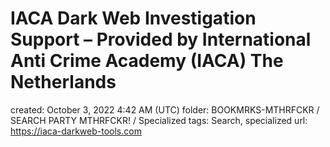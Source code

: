 # IACA Dark Web Investigation Support – Provided by International Anti Crime Academy (IACA) The Netherlands

created: October 3, 2022 4:42 AM (UTC)
folder: BOOKMRKS-MTHRFCKR / SEARCH PARTY MTHRFCKR! / Specialized
tags: Search, specialized
url: https://iaca-darkweb-tools.com